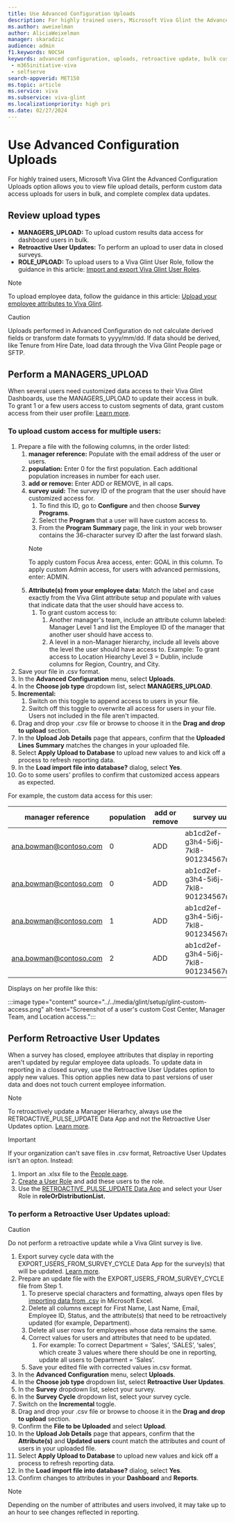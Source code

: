 ```yaml
---
title: Use Advanced Configuration Uploads
description: For highly trained users, Microsoft Viva Glint the Advanced Configuration Uploads option allows you to perform custom data access uploads for users in bulk and complex data updates.
ms.author: aweixelman
author: AliciaWeixelman
manager: skaradzic
audience: admin
f1.keywords: NOCSH
keywords: advanced configuration, uploads, retroactive update, bulk custom access
 - m365initiative-viva
 - selfserve
search-appverid: MET150
ms.topic: article
ms.service: viva
ms.subservice: viva-glint
ms.localizationpriority: high pri
ms.date: 02/27/2024
---
```


# Use Advanced Configuration Uploads

For highly trained users, Microsoft Viva Glint the Advanced Configuration Uploads option allows you to view file upload details, perform custom data access uploads for users in bulk, and complete complex data updates.

## Review upload types

- **MANAGERS_UPLOAD:** To upload custom results data access for dashboard users in bulk.
- **Retroactive User Updates:** To perform an upload to user data in closed surveys.
- **ROLE_UPLOAD:** To upload users to a Viva Glint User Role, follow the guidance in this article: [Import and export Viva Glint User Roles](https://go.microsoft.com/fwlink/?linkid=2230866).

> [!NOTE]
> To upload employee data, follow the guidance in this article: [Upload your employee attributes to Viva Glint](https://go.microsoft.com/fwlink/?linkid=2230742).

> [!CAUTION]
> Uploads performed in Advanced Configuration do not calculate derived fields or transform date formats to yyyy/mm/dd. If data should be derived, like Tenure from Hire Date, load data through the Viva Glint People page or SFTP.

## Perform a MANAGERS_UPLOAD

When several users need customized data access to their Viva Glint Dashboards, use the MANAGERS_UPLOAD to update their access in bulk. To grant 1 or a few users access to custom segments of data, grant custom access from their user profile: [Learn more](https://go.microsoft.com/fwlink/?linkid=2266497).

### To upload custom access for multiple users:

1. Prepare a file with the following columns, in the order listed:
      1. **manager reference:** Populate with the email address of the user or users.
      1. **population:** Enter 0 for the first population. Each additional population increases in number for each user.
      1. **add or remove:** Enter ADD or REMOVE, in all caps.
      1. **survey uuid:** The survey ID of the program that the user should have customized access for.
         1. To find this ID, go to **Configure** and then choose **Survey Programs**. 
         1. Select the **Program** that a user will have custom access to. 
         1. From the **Program Summary** page, the link in your web browser contains the 36-character survey ID after the last forward slash.
         > [!NOTE]
         > To apply custom Focus Area access, enter: GOAL in this column. To apply custom Admin access, for users with advanced permissions, enter: ADMIN.
      1. **Attribute(s) from your employee data:** Match the label and case exactly from the Viva Glint attribute setup and populate with values that indicate data that the user should have access to.
         1. To grant custom access to: 
            1. Another manager's team, include an attribute column labeled: Manager Level 1 and list the Employee ID of the manager that another user should have access to.
            1. A level in a non-Manager hierarchy, include all levels above the level the user should have access to. Example: To grant access to Location Hiearchy Level 3 = Dublin, include columns for Region, Country, and City.
1. Save your file in .csv format.
1. In the **Advanced Configuration** menu, select **Uploads**.
1. In the **Choose job type** dropdown list, select **MANAGERS_UPLOAD**.
1. **Incremental:**
   1. Switch on this toggle to append access to users in your file.
   1. Switch off this toggle to overwrite all access for users in your file. Users not included in the file aren't impacted.
1. Drag and drop your .csv file or browse to choose it in the **Drag and drop to upload** section.
1. In the **Upload Job Details** page that appears, confirm that the **Uploaded Lines Summary** matches the changes in your uploaded file.
1. Select **Apply Upload to Database** to upload new values to and kick off a process to refresh reporting data.
1. In the **Load import file into database?** dialog, select **Yes**.
1. Go to some users' profiles to confirm that customized access appears as expected.

For example, the custom data access for this user:

|manager reference  |population   |add or remove|survey uuid |Cost Center |Manager Level 1 |Region |Country |City |
|----------|-----------|------------|------------|------------|------------|------------|------------|------------|
|ana.bowman@contoso.com|0 |ADD|ab1cd2ef-g3h4-5i6j-7kl8-901234567m89 |37651 | | | | |
|ana.bowman@contoso.com|0 |ADD|ab1cd2ef-g3h4-5i6j-7kl8-901234567m89 |17123 | | | | |
|ana.bowman@contoso.com|1 |ADD|ab1cd2ef-g3h4-5i6j-7kl8-901234567m89 | |7890 | | | |
|ana.bowman@contoso.com|2 |ADD|ab1cd2ef-g3h4-5i6j-7kl8-901234567m89 | | |EMEA |Ireland |Dublin |

Displays on her profile like this:

:::image type="content" source="../../media/glint/setup/glint-custom-access.png" alt-text="Screenshot of a user's custom Cost Center, Manager Team, and Location access.":::

## Perform Retroactive User Updates

When a survey has closed, employee attributes that display in reporting aren't updated by regular employee data uploads. To update data in reporting in a closed survey, use the Retroactive User Updates option to apply new values. This option applies new data to past versions of user data and does not touch current employee information.

> [!NOTE]
> To retroactively update a Manager Hierarhcy, always use the RETROACTIVE_PULSE_UPDATE Data App and not the Retroactive User Updates option. [Learn more](https://go.microsoft.com/fwlink/?linkid=2245700).

> [!IMPORTANT]
> If your organization can't save files in .csv format, Retroactive User Updates isn't an opton. Instead:
> 1. Import an .xlsx file to the [People page](upload-employee-attributes.md).
> 2. [Create a User Role](set-up-user-roles.md) and add these users to the role.
> 3. Use the [RETROACTIVE_PULSE_UPDATE Data App](glint-data-apps.md) and select your User Role in **roleOrDistributionList.** 

### To perform a Retroactive User Updates upload:

> [!CAUTION]
> Do not perform a retroactive update while a Viva Glint survey is live.

1. Export survey cycle data with the EXPORT_USERS_FROM_SURVEY_CYCLE Data App for the survey(s) that will be updated. [Learn more](https://go.microsoft.com/fwlink/?linkid=2245700).
1. Prepare an update file with the EXPORT_USERS_FROM_SURVEY_CYCLE file from Step 1.
   1. To preserve special characters and formatting, always open files by [importing data from .csv](https://go.microsoft.com/fwlink/?linkid=2247414) in Microsoft Excel.
   1. Delete all columns except for First Name, Last Name, Email, Employee ID, Status, and the attribute(s) that need to be retroactively updated (for example, Department).
   1. Delete all user rows for employees whose data remains the same.
   1. Correct values for users and attributes that need to be updated.
      1. For example: To correct Department = ‘Sales’, ‘SALES’, ‘sales’, which create 3 values where there should be one in reporting, update all users to Department = ‘Sales’.
   1. Save your edited file with corrected values in.csv format.
1. In the **Advanced Configuration** menu, select **Uploads**.
1. In the **Choose job type** dropdown list, select **Retroactive User Updates**.
1. In the **Survey** dropdown list, select your survey.
1. In the **Survey Cycle** dropdown list, select your survey cycle.
1. Switch on the **Incremental** toggle.
1. Drag and drop your .csv file or browse to choose it in the **Drag and drop to upload** section.
1. Confirm the **File to be Uploaded** and select **Upload**.
1. In the **Upload Job Details** page that appears, confirm that the **Attribute(s)** and **Updated users** count match the attributes and count of users in your uploaded file.
1. Select **Apply Upload to Database** to upload new values and kick off a process to refresh reporting data.
1. In the **Load import file into database?** dialog, select **Yes**.
1. Confirm changes to attributes in your **Dashboard** and **Reports**.

> [!NOTE]
> Depending on the number of attributes and users involved, it may take up to an hour to see changes reflected in reporting.    

